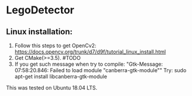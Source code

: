 # LegoDetector


## Linux installation:

1. Follow this steps to get OpenCv2:
https://docs.opencv.org/trunk/d7/d9f/tutorial_linux_install.html
2. Get CMake(>=3.5). #TODO
3. If you get such message when try to compile:
"Gtk-Message: 07:58:20.846: Failed to load module "canberra-gtk-module""
Try: sudo apt-get install libcanberra-gtk-module

This was tested on Ubuntu 18.04 LTS.

